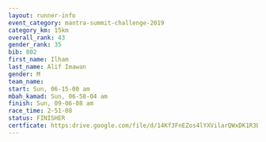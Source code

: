 ```yaml
---
layout: runner-info 
event_category: mantra-summit-challenge-2019 
category_km: 15km 
overall_rank: 43
gender_rank: 35
bib: 802
first_name: Ilham
last_name: Alif Imawan
gender: M
team_name: 
start: Sun, 06-15-00 am
mbah_kamad: Sun, 06-58-04 am
finish: Sun, 09-06-08 am
race_time: 2-51-08
status: FINISHER
certficate: https:drive.google.com/file/d/14Kf3FnEZos4lYXVilarQWxDK1R3Bvz5V/view?usp=sharing
---
```

